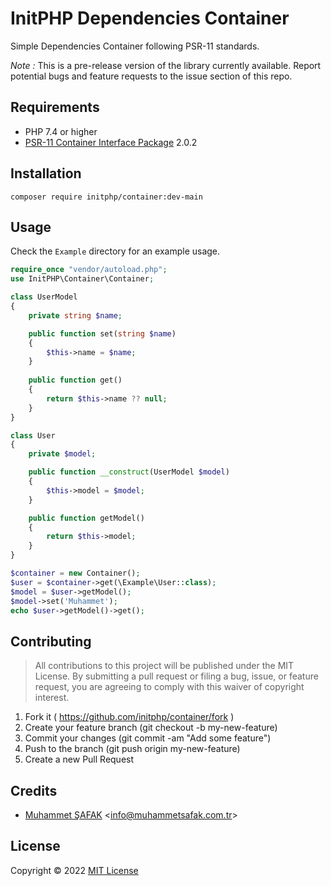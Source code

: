 # InitPHP Dependencies Container
Simple Dependencies Container following PSR-11 standards.

_Note :_ This is a pre-release version of the library currently available. Report potential bugs and feature requests to the issue section of this repo.

## Requirements

- PHP 7.4 or higher
- [PSR-11 Container Interface Package](https://packagist.org/packages/psr/container) 2.0.2

## Installation

```
composer require initphp/container:dev-main
```

## Usage

Check the `Example` directory for an example usage.

```php
require_once "vendor/autoload.php";
use InitPHP\Container\Container;

class UserModel
{
    private string $name;

    public function set(string $name)
    {
        $this->name = $name;
    }
    
    public function get()
    {
        return $this->name ?? null;
    }
}

class User
{
    private $model;

    public function __construct(UserModel $model)
    {
        $this->model = $model;
    }

    public function getModel()
    {
        return $this->model;
    }
}

$container = new Container();
$user = $container->get(\Example\User::class);
$model = $user->getModel();
$model->set('Muhammet');
echo $user->getModel()->get();
```

## Contributing

> All contributions to this project will be published under the MIT License. By submitting a pull request or filing a bug, issue, or feature request, you are agreeing to comply with this waiver of copyright interest.

1. Fork it ( https://github.com/initphp/container/fork )
2. Create your feature branch (git checkout -b my-new-feature)
3. Commit your changes (git commit -am "Add some feature")
4. Push to the branch (git push origin my-new-feature)
5. Create a new Pull Request

## Credits

- [Muhammet ŞAFAK](https://www.muhammetsafak.com.tr) <<info@muhammetsafak.com.tr>>

## License

Copyright &copy; 2022 [MIT License](./LICENSE) 

